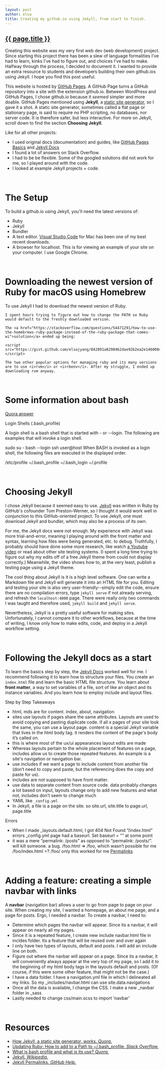 ```yaml
---
layout: post
author: elsa
title: Creating my github.io using Jekyll, from start to finish.
---
```


<div class="container">
<h2><a href="{{ site.baseurl }}{{ page.url }}">{{ page.title }}</a></h2>

<p>
    Creating this website was my very first web dev (web development) project. Since starting this project there has been a slew of language formalities I've had to learn, kinks I've had to figure out, and choices I've had to make. Halfway through the process, I decided to document it. I wanted to provide an extra resource to students and developers building their own github.ios using Jekyll. I hope you find this post useful.
</p>

<p>
    This website is hosted by <a href="https://pages.github.com/">GitHub Pages</a>. A GitHub Page turns a GitHub repository into a site with the extension github.io. Between WordPress and GitHub Pages, I chose github.io because it <i>seemed</i> simpler and more doable. GitHub Pages mentioned using <b>Jekyll</b>, a <a href="https://www.quora.com/How-does-a-static-site-generator-like-Jekyll-work">static site generator</a>, so I gave it a shot. A static site generator, sometimes called a flat page or stationary page, is said to require no PHP scripting, no databases, nor server code. It is therefore safer, but less interactive. For more on Jekyll, scroll down to find the section <b>Choosing Jekyll</b>.
</p>

<p>
    Like for all other projects:
    <ul>
        <li>I used original docs (documentation) and guides, like <a href="https://help.github.com/en/categories/github-pages-basics">GitHub Pages Basics</a> and <a href="https://jekyllrb.com/docs/">Jekyll Docs</a></li>
        <li>I found a lot of answers on Stack Overflow.</li>
        <li>I had to be be flexible. Some of the googled solutions did not work for me, so I played around with the code.</li>
        <li>I looked at example Jekyll projects + code.</li>
    </ul>
</p>
<br>

<h1>The Setup</h1>
<p>
    To build a github.io using Jekyll, you'll need the latest versions of:
    <ul>
        <li>Ruby</li>
        <li>Jekyll</li>
        <li>Bundler</li>
        <li>A text editor. <a href="https://code.visualstudio.com/">Visual Studio Code</a> for Mac has been one of my best recent downloads.</li>
        <li>A browser for localhost. This is for viewing an example of your site on your computer. I use Google Chrome.</li>
    </ul>
</p>
<br>

<h1>Downloading the newest version of Ruby for macOS using Homebrew</h1>
<p>
    To use Jekyll I had to download the newest version of Ruby.

    I spent hours trying to figure out how to change the PATH so Ruby would default to the freshly downloaded version.

    The <a href="https://stackoverflow.com/questions/54471291/how-to-use-the-homebrews-ruby-package-instead-of-the-ruby-package-that-comes-wi">solution</a> ended up being:

    <script src="https://gist.github.com/elsajyang/842891a8298462dae92b2ea2e1460084.js"></script>

    The two other popular options for managing ruby and its many versions are to use <i>rvm</i> or <i>rbenv</i>. After my struggle, I ended up downloading rvm anyway.
</p>
<br>


<h1>Some information about bash</h1>
<p>

<a href="https://www.quora.com/What-is-bash_profile-and-what-is-its-use">Quora answer</a>

Login Shells (.bash_profile)

A login shell is a bash shell that is started with - or --login. The following are examples that will invoke a login shell.

sudo su -
bash --login
ssh user@host
When BASH is invoked as a login shell, the following files are executed in the displayed order.

/etc/profile
~/.bash_profile
~/.bash_login
~/.profile
</p>
<br>


<h1>Choosing Jekyll</h1>
<p>
    I chose Jekyll because it seemed easy to use. <a href="https://en.wikipedia.org/wiki/Jekyll_(software)">Jekyll</a> was written in Ruby by GitHub's cofounder Tom Preston-Werner, so I thought it would work well in conjunction to this GitHub-oriented project. To use Jekyll, one must download Jekyll and bundler, which may also be a process of its own.
</p>

<p>
    For me, the Jekyll docs were not enough. My experience with Jekyll was more trial-and-error, meaning I playing around with the front matter and syntax, learning how files were being generated, etc. to debug. Truthfully, I probably should have done some more research, like watch <a href="https://www.youtube.com/watch?v=BA_c3bGQXlQ">a Youtube video</a> or read about other site testing systems. (I spent a long time trying to figure out why my edits off of a free Jekyll theme from <a href="http://jekyllthemes.org"></a> could not display correctly.) Meanwhile, the video shows how to, at the very least, publish a testing page using a Jekyll theme.
</p>

<p>
    The cool thing about Jekyll is it is a high level software. One can write a Markdown file and Jekyll will generate it into an HTML file for you. Editing and testing your site is also very user-friendly--simply edit the code, ensure there are no compilation errors,  type <code>jekyll serve</code> if not already serving, and refresh the <code>localhost:4000</code> page. There were really only two commands I was taught and therefore used, <code>jekyll build</code> and <code>jekyll serve</code>.
</p>

<p>
    Nevertheless, Jekyll is a pretty useful software for making sites. Unfortunately, I cannot compare it to other workflows, because at the time of writing, I know only how to make edits, code, and deploy in a Jekyll workflow setting.
</p>
<br>

<h1>Following the Jekyll docs as a start</h1>
<p>
    To learn the basics step by step, the <a href="https://jekyllrb.com/docs/">Jekyll Docs</a> worked well for me. I recommend following it to learn how to structure your files. You create an <code>index.html</code> file and learn the basic HTML file structure. You learn about <b>front matter</b>, a way to set variables of a file, sort of like an object and its instance variables. And you learn how to employ include and layout files.
</p>

<p>
Step by Step Takeaways
<ul>
    <li>html, mds are for content. index, about, navigation</li>
    <li>sites use layouts if pages share the same attributes. Layouts are used to avoid copying and pasting duplicate code. if all x pages of your site look the same, you can use a layout page. content is a special Jekyll variable that lives in the html body tag. it renders the content of the page's body it’s called on.</li>
    <li>this is where most of the ux/ui appearances layout edits are made</li>
    <li>Whereas layouts pertain to the whole placement of features on a page, includes allow us to create those repeated features. An example is a site's navigation or navigation bar.</li>
    <li>use includes if we want a page to include content from another file (don’t need to copy and paste, but the referencing does the copy and paste for us).</li>
    <li>includes are not supposed to have front matter.</li>
    <li>use data to separate content from source code. data probably changes a lot based on input, layouts change only to add new features and what not, includes don’t seem to change much</li>
    <li>YAML like <code>_config.yml</code></li>
    <li>In Jekyll, a file is a page on the site. so site.url, site.title to page.url, page.title</li>
</ul>
</p>

<p>
Errors
<ul>
    <li>When I made _layouts.default.html, I got 404 Not Found “/index.html” errors
    _config.yml page had a baseurl. 
    Set baseurl = “” at some point</li>
    <li>it was a mere “permalink: /posts” as opposed to “permalink: /posts/“. will kill someone.
    a bug. /foo.html => /foo, which wasn’t possible for me
    /foo/index.html =? /foo/ only this worked for me
    <a href="https://github.com/jekyll/jekyll/issues/6709">Permalinks</a></li>
</ul>
</p>
<br>

<h1>Adding a feature: creating a simple navbar with links</h1>
<p>
A <b>navbar</b> (navigation bar) allows a user to go from page to page on your site. When creating my site, I wanted a homepage, an about me page, and a page for posts. Ergo, I needed a navbar. To create a navbar, I need to:
<ul>
    <li>Determine which pages the navbar will appear. Since its a navbar, it will appear on nearly all my pages.</li>
    <li>Since it is a repeated feature, I create new include navbar.html file in incldes folder. Its a feature that will be reused over and over again</li>
    <li>I only have two types of layouts, default and posts. I will add an include line on both.</li>
    <li>Figure out where the navbar will appear on a page. Since its a navbar, it will conveniently always appear at the very top of my page, so I add it to the beginning of my html body tags in the layouts default and posts. (Of course, if this were some other feature, that might not be the case.)</li>
    <li>I have a data folder. I have a navigation.yml file in which I delineated all my links. So my _includes/navbar.html can use site.data.navigations</li>
    <script src="https://gist.github.com/elsajyang/828a80561b03ee118ddb51423a6559e6.js"></script>
    <li>Once all the data is available, I change the CSS. I make a new _navbar folder in _sass</li>
    <li>Lastly needed to change css/main.scss to import 'navbar'</li>
</ul>
</p>
<br>


<h1>Resources</h1>
<p>
<ul>
    <li><a href="https://www.quora.com/How-does-a-static-site-generator-like-Jekyll-work">How Jekyll, a static site generator, works. <i>Quora.</i></a></li>
    <li><a href="https://stackoverflow.com/questions/54471291/how-to-use-the-homebrews-ruby-package-instead-of-the-ruby-package-that-comes-wi">Updating Ruby: How to add to a Path to ~/.bash_profile. <i>Stack Overflow.</i></a></li>
    <li><a href="https://www.quora.com/What-is-bash_profile-and-what-is-its-use">What is bash profile and what is its use? <i>Quora.</i></a></li>
    <li><a href="https://en.wikipedia.org/wiki/Jekyll_(software)">Jekyll. <i>Wikipedia.</i></a></li>
    <li><a href="https://github.com/jekyll/jekyll/issues/6709">Jekyll Permalinks. <i>GitHub Help.</i></a></li>
</ul>
</p>

</div>
